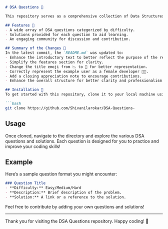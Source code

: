 ```markdown
# DSA Questions 📖

This repository serves as a comprehensive collection of Data Structures and Algorithms (DSA) questions designed to enhance your coding skills and prepare you for technical interviews.

## Features 🌟
- A wide array of DSA questions categorized by difficulty.
- Solutions provided for each question to aid learning.
- An engaging community for discussion and contribution.

## Summary of the Changes 🔄
In the latest commit, the `README.md` was updated to:
- Enhance the introductory text to better reflect the purpose of the repository.
- Simplify the features section for clarity.
- Change the title emoji from 📉 to 📖 for better representation.
- Correctly represent the example user as a female developer 👩‍💻.
- Add a closing appreciation note to encourage contributions.
- Enhance the overall structure for better clarity and professionalism.

## Installation 🚀
To get started with this repository, clone it to your local machine using the following command:

```bash
git clone https://github.com/Shivanilarokar/DSA-Questions-
```

## Usage
Once cloned, navigate to the directory and explore the various DSA questions and solutions. Each question is designed for you to practice and improve your coding skills!

## Example
Here’s a sample question format you might encounter:

```markdown
### Question Title
- **Difficulty:** Easy/Medium/Hard
- **Description:** Brief description of the problem.
- **Solution:** A link or a reference to the solution.
```

Feel free to contribute by adding your own questions and solutions!

---

Thank you for visiting the DSA Questions repository. Happy coding! 🎉
```